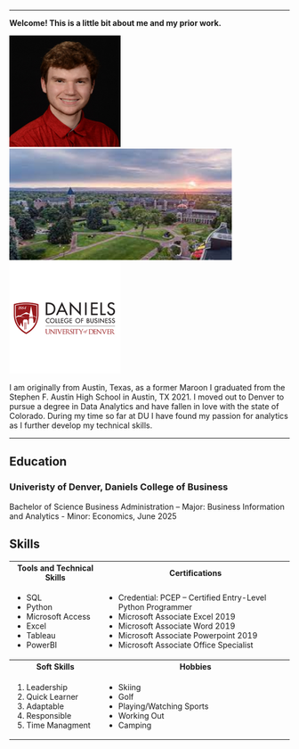 <a name="top"></a>
<hr>

**Welcome! This is a little bit about me and my prior work.**

<img src="Alex%20ID%20PIC.jpg" alt="Alex ID PIC" width="200" height="200"><img src="DU%20campus.jpg" alt= "DU campus" width= "400" height = "200"><img src="daniels.png" alt="dainels" width="200" height="200">


I am originally from Austin, Texas, as a former Maroon I graduated from the Stephen F. Austin High School in Austin, TX 2021. I moved out to Denver to pursue a degree in Data Analytics and have fallen in love with the state of Colorado. During my time so far at DU I have found my passion for analytics as I further develop my technical skills.

<a name="education"></a>
<hr>

## Education
### Univeristy of Denver, Daniels College of Business
Bachelor of Science Business Administration – Major: Business Information and Analytics - Minor: Economics, June 2025

## Skills

<table>
  <tr>
    <th>Tools and Technical Skills</th>
    <th>Certifications</th>
  </tr>
  <tr>
    <td>
     <ul>
        <li>SQL</li>
        <li>Python</li>
        <li>Microsoft Access</li>
        <li>Excel</li>
        <li>Tableau</li>
       <li>PowerBI</li>
         </ul>
    </td>
    <td>
     <ul>
        <li><a >Credential: PCEP – Certified Entry-Level Python Programmer</a></li>
        <li> Microsoft Associate Excel 2019 </li>
        <li> Microsoft Associate Word 2019 </li>
        <li> Microsoft Associate Powerpoint 2019 </li>
        <li> Microsoft Associate Office Specialist </li>
     </ul>
    </td>
  </tr>
  <tr>
    <th> Soft Skills </th>
    <th> Hobbies</th>
  </tr>
  <tr>
    <td>
      <ol>
        <li> Leadership </li>
        <li> Quick Learner </li>
        <li> Adaptable </li>
        <li> Responsible </li>
        <li> Time Managment </li>
      </ol>
    </td>
    <td>
      <ul>
        <li> Skiing </li>
        <li> Golf </li>
        <li> Playing/Watching Sports </li>
        <li> Working Out</li>
        <li> Camping </li>
    </td>
    </td>
  </tr>

       


<!---
alexchacondu/alexchacondu is a ✨ special ✨ repository because its `README.md` (this file) appears on your GitHub profile.
You can click the Preview link to take a look at your changes.
--->
